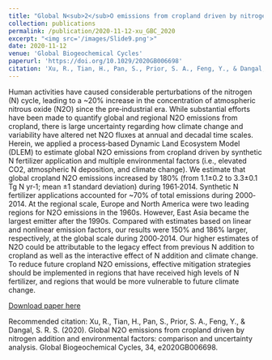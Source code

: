 ```yaml
---
title: "Global N<sub>2</sub>O emissions from cropland driven by nitrogen addition and environmental factors: comparison and uncertainty analysis"
collection: publications
permalink: /publication/2020-11-12-xu_GBC_2020
excerpt: "<img src='/images/Slide9.png'>"
date: 2020-11-12
venue: 'Global Biogeochemical Cycles'
paperurl: 'https://doi.org/10.1029/2020GB006698'
citation: 'Xu, R., Tian, H., Pan, S., Prior, S. A., Feng, Y., & Dangal, S. R. S. (2020). Global N2O emissions from cropland driven by nitrogen addition and environmental factors: comparison and uncertainty analysis. Global Biogeochemical Cycles, 34, e2020GB006698.'
---
```

Human activities have caused considerable perturbations of the nitrogen (N) cycle, leading to a ~20% increase in the concentration of atmospheric nitrous oxide (N2O) since the pre‐industrial era. While substantial efforts have been made to quantify global and regional N2O emissions from cropland, there is large uncertainty regarding how climate change and variability have altered net N2O fluxes at annual and decadal time scales. Herein, we applied a process‐based Dynamic Land Ecosystem Model (DLEM) to estimate global N2O emissions from cropland driven by synthetic N fertilizer application and multiple environmental factors (i.e., elevated CO2, atmospheric N deposition, and climate change). We estimate that global cropland N2O emissions increased by 180% (from 1.1±0.2 to 3.3±0.1 Tg N yr‐1; mean ±1 standard deviation) during 1961‐2014. Synthetic N fertilizer applications accounted for ~70% of total emissions during 2000‐2014. At the regional scale, Europe and North America were two leading regions for N2O emissions in the 1960s. However, East Asia became the largest emitter after the 1990s. Compared with estimates based on linear and nonlinear emission factors, our results were 150% and 186% larger, respectively, at the global scale during 2000‐2014. Our higher estimates of N2O could be attributable to the legacy effect from previous N addition to cropland as well as the interactive effect of N addition and climate change. To reduce future cropland N2O emissions, effective mitigation strategies should be implemented in regions that have received high levels of N fertilizer, and regions that would be more vulnerable to future climate change.

[Download paper here](https://doi.org/10.1029/2020GB006698)

Recommended citation: Xu, R., Tian, H., Pan, S., Prior, S. A., Feng, Y., & Dangal, S. R. S. (2020). Global N2O emissions from cropland driven by nitrogen addition and environmental factors: comparison and uncertainty analysis. Global Biogeochemical Cycles, 34, e2020GB006698.
